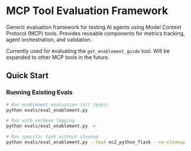 # MCP Tool Evaluation Framework

Generic evaluation framework for testing AI agents using Model Context Protocol (MCP) tools. Provides reusable components for metrics tracking, agent orchestration, and validation.

Currently used for evaluating the `get_enablement_guide` tool. Will be expanded to other MCP tools in the future.

## Quick Start

### Running Existing Evals

```bash
# Run enablement evaluation (all tasks)
python evals/eval_enablement.py

# Run with verbose logging
python evals/eval_enablement.py -v

# Run specific task without cleanup
python evals/eval_enablement.py --task ec2_python_flask --no-cleanup
```
